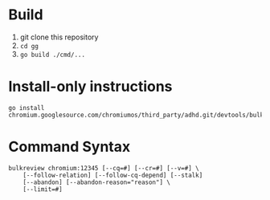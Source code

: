 # Build

1.  git clone this repository
2.  `cd gg`
3.  `go build ./cmd/...`

# Install-only instructions

```
go install chromium.googlesource.com/chromiumos/third_party/adhd.git/devtools/bulkreview/cmd/...@latest
```

# Command Syntax

```
bulkreview chromium:12345 [--cq=#] [--cr=#] [--v=#] \
    [--follow-relation] [--follow-cq-depend] [--stalk]
	[--abandon] [--abandon-reason="reason"] \
	[--limit=#]
```
